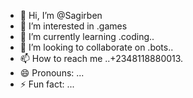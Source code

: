 - 👋 Hi, I’m @Sagirben
- 👀 I’m interested in .games
- 🌱 I’m currently learning .coding..
- 💞️ I’m looking to collaborate on .bots..
- 📫 How to reach me ..+2348118880013.
- 😄 Pronouns: ...
- ⚡ Fun fact: ...

<!---
Sagirben/Sagirben is a ✨ special ✨ repository because its `README.md` (this file) appears on your GitHub profile.
You can click the Preview link to take a look at your changes.
--->
